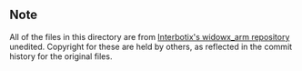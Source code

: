 ## Note

All of the files in this directory are from [Interbotix's widowx_arm repository](https://github.com/Interbotix/widowx_arm) unedited. Copyright for these are held by others, as reflected in the commit history for the original files. 
